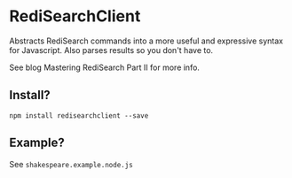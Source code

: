 # RediSearchClient

Abstracts RediSearch commands into a more useful and expressive syntax for Javascript. Also parses results so you don't have to.

See blog Mastering RediSearch Part II for more info.

## Install?

```
npm install redisearchclient --save
```

## Example?

See `shakespeare.example.node.js`
